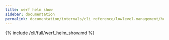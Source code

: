 ```yaml
---
title: werf helm show
sidebar: documentation
permalink: documentation/internals/cli_reference/lowlevel-management/helm/show.html
---
```


{% include /cli/full/werf_helm_show.md %}
